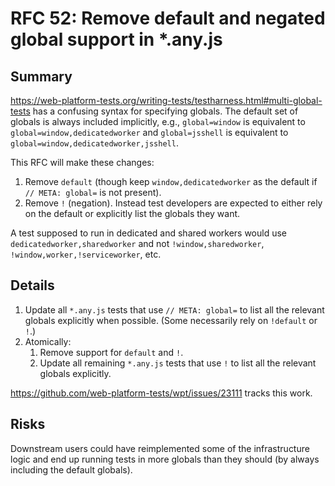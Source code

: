 # RFC 52: Remove default and negated global support in \*.any.js

## Summary

https://web-platform-tests.org/writing-tests/testharness.html#multi-global-tests has a confusing syntax for specifying globals. The default set of globals is always included implicitly, e.g., `global=window` is equivalent to `global=window,dedicatedworker` and `global=jsshell` is equivalent to `global=window,dedicatedworker,jsshell`.

This RFC will make these changes:

1. Remove `default` (though keep `window,dedicatedworker` as the default if `// META: global=` is not present).
2. Remove `!` (negation). Instead test developers are expected to either rely on the default or explicitly list the globals they want.

A test supposed to run in dedicated and shared workers would use `dedicatedworker,sharedworker` and not `!window,sharedworker`, `!window,worker,!serviceworker`, etc.

## Details

1. Update all `*.any.js` tests that use `// META: global=` to list all the relevant globals explicitly when possible. (Some necessarily rely on `!default` or `!`.)
2. Atomically:
   1. Remove support for `default` and `!`.
   1. Update all remaining `*.any.js` tests that use `!` to list all the relevant globals explicitly.
   
https://github.com/web-platform-tests/wpt/issues/23111 tracks this work.

## Risks

Downstream users could have reimplemented some of the infrastructure logic and end up running tests in more globals than they should (by always including the default globals).
